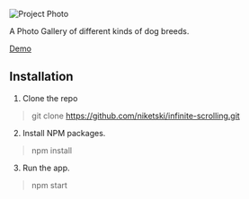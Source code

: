 ![Project Photo](https://repository-images.githubusercontent.com/243943528/b8f210bb-3d94-4344-808d-c5b79a936c67)

A Photo Gallery of different kinds of dog breeds.

[Demo](https://niketski.github.io/infinite-scrolling/)

## Installation 

1. Clone the repo 
> git clone https://github.com/niketski/infinite-scrolling.git

2. Install NPM packages.
> npm install

3. Run the app.
> npm start